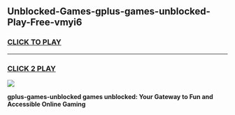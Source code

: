
## Unblocked-Games-gplus-games-unblocked-Play-Free-vmyi6
<h3>
<a href="https://premium76.site?title=gplus-games-unblocked&ref=23A">CLICK TO PLAY</a></h3>
<hr>

<h3>
<a href="https://premium76.site?title=gplus-games-unblocked&ref=23A">CLICK 2 PLAY</a>
  
</h3>

<a href="https://premium76.site?title=gplus-games-unblocked&ref=23A"><img src="https://clearcache.store/games.png"></a>


**gplus-games-unblocked games unblocked: Your Gateway to Fun and Accessible Online Gaming**
